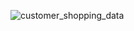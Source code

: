 ![customer_shopping_data](https://github.com/user-attachments/assets/adef1e44-8129-4b44-b605-e6bb79793632)

